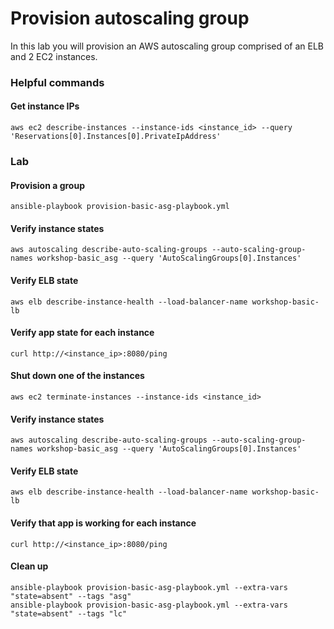 # Provision autoscaling group

In this lab you will provision an AWS autoscaling group comprised of an ELB and 2 EC2 instances.

### Helpful commands

#### Get instance IPs
```
aws ec2 describe-instances --instance-ids <instance_id> --query 'Reservations[0].Instances[0].PrivateIpAddress'
```

### Lab

#### Provision a group

```
ansible-playbook provision-basic-asg-playbook.yml
```

#### Verify instance states
```
aws autoscaling describe-auto-scaling-groups --auto-scaling-group-names workshop-basic_asg --query 'AutoScalingGroups[0].Instances'
```

#### Verify ELB state
```
aws elb describe-instance-health --load-balancer-name workshop-basic-lb
```

#### Verify app state for each instance 
```
curl http://<instance_ip>:8080/ping
```

#### Shut down one of the instances
```
aws ec2 terminate-instances --instance-ids <instance_id>
```

#### Verify instance states
```
aws autoscaling describe-auto-scaling-groups --auto-scaling-group-names workshop-basic_asg --query 'AutoScalingGroups[0].Instances'
```

#### Verify ELB state
```
aws elb describe-instance-health --load-balancer-name workshop-basic-lb
```

#### Verify that app is working for each instance 
```
curl http://<instance_ip>:8080/ping
```

#### Clean up
```
ansible-playbook provision-basic-asg-playbook.yml --extra-vars "state=absent" --tags "asg"
ansible-playbook provision-basic-asg-playbook.yml --extra-vars "state=absent" --tags "lc"
```